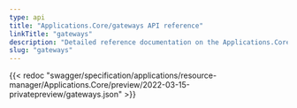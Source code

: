```yaml
---
type: api
title: "Applications.Core/gateways API reference"
linkTitle: "gateways"
description: "Detailed reference documentation on the Applications.Core/gateways API"
slug: "gateways"
---
```


{{< redoc "swagger/specification/applications/resource-manager/Applications.Core/preview/2022-03-15-privatepreview/gateways.json" >}}
